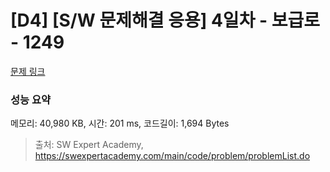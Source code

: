 # [D4] [S/W 문제해결 응용] 4일차 - 보급로 - 1249 

[문제 링크](https://swexpertacademy.com/main/code/problem/problemDetail.do?contestProbId=AV15QRX6APsCFAYD) 

### 성능 요약

메모리: 40,980 KB, 시간: 201 ms, 코드길이: 1,694 Bytes



> 출처: SW Expert Academy, https://swexpertacademy.com/main/code/problem/problemList.do